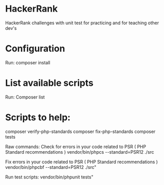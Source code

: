 # HackerRank
HackerRank challenges with unit test for practicing and for teaching other dev's

# Configuration
Run: composer install

# List available scripts
Run: Composer list

# Scripts to help:
composer verify-php-standards
composer fix-php-standards
composer tests

Raw commands:
Check for errors in your code related to PSR ( PHP Standard recommendations )
vendor/bin/phpcs --standard=PSR12 ./src

Fix errors in your code related to PSR ( PHP Standard recommendations )
vendor/bin/phpcbf --standard=PSR12 ./src"

Run test scripts:
vendor/bin/phpunit tests"